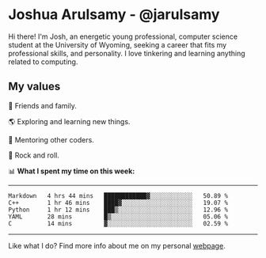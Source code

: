 # Joshua Arulsamy - @jarulsamy

Hi there! I'm Josh, an energetic young professional, computer science student at the University of Wyoming, seeking a career that fits my professional skills, and personality. I love tinkering and learning anything related to computing.

## My values

:yellow_heart: Friends and family.

:earth_americas: Exploring and learning new things.

:book: Mentoring other coders.

:guitar: Rock and roll.

:bar_chart: **What I spent my time on this week:**

------
<!--START_SECTION:waka-->
```text
Markdown   4 hrs 44 mins   ████████████▓░░░░░░░░░░░░   50.89 % 
C++        1 hr 46 mins    ████▓░░░░░░░░░░░░░░░░░░░░   19.07 % 
Python     1 hr 12 mins    ███▒░░░░░░░░░░░░░░░░░░░░░   12.96 % 
YAML       28 mins         █▒░░░░░░░░░░░░░░░░░░░░░░░   05.06 % 
C          14 mins         ▓░░░░░░░░░░░░░░░░░░░░░░░░   02.59 % 
```
<!--END_SECTION:waka-->
------

Like what I do? Find more info about me on my personal [webpage](https://arulsamy.me).
